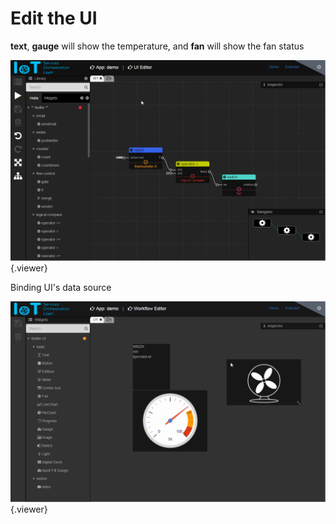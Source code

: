 # Edit the UI
   **text**, **gauge** will show the temperature, and **fan** will show the fan status

![](./doc/pic/edit_ui.gif){.viewer}

   Binding UI's data source

![](./doc/pic/binding_ui.gif){.viewer}
